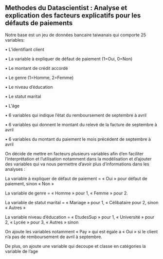 ## Methodes du Datascientist : Analyse et explication des facteurs explicatifs pour les défauts de paiements


Notre base est un jeu de données bancaire taiwanais qui comporte 25 variables:

• L’identifiant client

• La variable à expliquer de défaut de paiement (1=Oui, 0=Non)

• Le montant de crédit accordé

• Le genre (1=Homme, 2=Femme)

• Le niveau d’éducation

• Le statut marital

• L'âge

• 6 variables qui indique l’état du remboursement de septembre à avril

• 6 variables qui donnent le montant du relevé de la facture de septembre à avril

• 6 variables du montant du paiement le mois précédent de septembre à avril








On décide de mettre en facteurs plusieurs variables afin d’en faciliter l’interprétation et l’utilisation
notamment dans la modélisation et d’ajouter des variables qui va nous permettre d’avoir plus d’informations
dans les analyses :

La variable à expliquer de défaut de paiement = « Oui » pour défaut de paiement, sinon « Non »

La variable de genre = « Homme » pour 1, « Femme » pour 2.

La variable de statut marital = « Mariage » pour 1, « Célibataire pour 2, sinon « Autres »

La variable niveau d’éducation = « EtudesSup » pour 1, « Université » pour 2, « Lycée » pour 3, « Autres » sinon

On ajoute les variables notamment « Pay » qui est égale a « Oui » si le client n’a pas de remboursement de
avril à septembre.

De plus, on ajoute une variable qui decoupe et classe en catégories la variable de l’age
